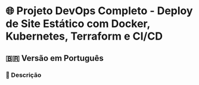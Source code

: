 # 🌐 Projeto DevOps Completo - Deploy de Site Estático com Docker, Kubernetes, Terraform e CI/CD

## 🇧🇷 Versão em Português

### 📌 Descrição
